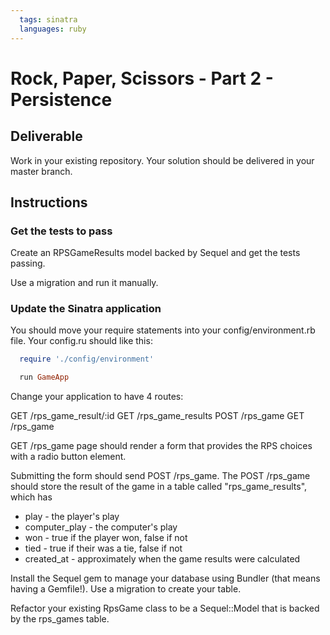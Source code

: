 ```yaml
---
  tags: sinatra
  languages: ruby
---
```


# Rock, Paper, Scissors - Part 2 - Persistence

## Deliverable

Work in your existing repository. Your solution should be delivered in your master branch.

## Instructions

### Get the tests to pass

Create an RPSGameResults model backed by Sequel and get the tests passing.

Use a migration and run it manually.

### Update the Sinatra application

You should move your require statements into your
config/environment.rb file. Your config.ru should like this:

```ruby
  require './config/environment'

  run GameApp
```

Change your application to have 4 routes:

GET /rps_game_result/:id
GET /rps_game_results
POST /rps_game
GET /rps_game

GET /rps_game page should render a form that provides the RPS choices
with a radio button element.

Submitting the form should send POST /rps_game. The POST /rps_game should
store the result of the game in a table called "rps_game_results", which has

* play - the player's play
* computer_play - the computer's play
* won - true if the player won, false if not
* tied - true if their was a tie, false if not
* created_at - approximately when the game results were calculated

Install the Sequel gem to manage your database using Bundler
(that means having a Gemfile!). Use a migration to create your table.

Refactor your existing RpsGame class to be a Sequel::Model that is
backed by the rps_games table.
